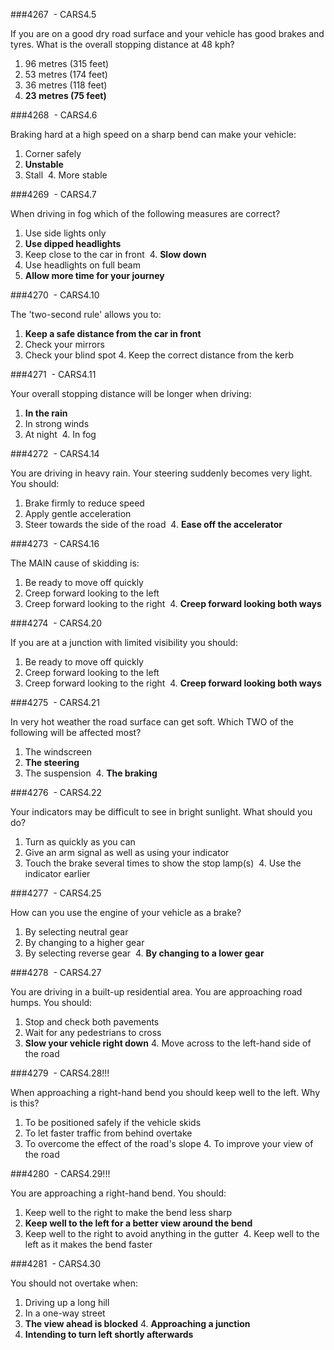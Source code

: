 ###4267  - CARS4.5

If you are on a good dry road surface and your vehicle has good brakes and tyres. What is the overall stopping distance at 48 kph? 

1. 96 metres (315 feet) 
2. 53 metres (174 feet) 
3. 36 metres (118 feet) 
4. **23 metres (75 feet)**


###4268  - CARS4.6

Braking hard at a high speed on a sharp bend can make your vehicle: 

1. Corner safely 
2. **Unstable**
3. Stall 
4. More stable 


###4269  - CARS4.7

When driving in fog which of the following measures are correct? 

1. Use side lights only 
2. **Use dipped headlights**
3. Keep close to the car in front 
4. **Slow down**
5. Use headlights on full beam 
6. **Allow more time for your journey**


###4270  - CARS4.10

The 'two-second rule' allows you to: 

1. **Keep a safe distance from the car in front**
2. Check your mirrors 
3. Check your blind spot
4. Keep the correct distance from the kerb 


###4271  - CARS4.11

Your overall stopping distance will be longer when driving: 

1. **In the rain**
2. In strong winds 
3. At night 
4. In fog 


###4272  - CARS4.14

You are driving in heavy rain. Your steering suddenly becomes very 
light. You should: 

1. Brake firmly to reduce speed 
2. Apply gentle acceleration
3. Steer towards the side of the road 
4. **Ease off the accelerator**


###4273  - CARS4.16

The MAIN cause of skidding is: 

1. Be ready to move off quickly 
2. Creep forward looking to the left 
3. Creep forward looking to the right 
4. **Creep forward looking both ways**


###4274  - CARS4.20

If you are at a junction with limited visibility you should: 

1. Be ready to move off quickly 
2. Creep forward looking to the left 
3. Creep forward looking to the right 
4. **Creep forward looking both ways**


###4275  - CARS4.21

In very hot weather the road surface can get soft. Which TWO of the following will be affected most? 

1. The windscreen 
2. **The steering** 
3. The suspension 
4. **The braking** 


###4276  - CARS4.22

Your indicators may be difficult to see in bright sunlight. What should you do? 

1. Turn as quickly as you can
2. Give an arm signal as well as using your indicator 
3. Touch the brake several times to show the stop lamp(s) 
4. Use the indicator earlier 


###4277  - CARS4.25

How can you use the engine of your vehicle as a brake? 

1. By selecting neutral gear 
2. By changing to a higher gear 
3. By selecting reverse gear 
4. **By changing to a lower gear**


###4278  - CARS4.27

You are driving in a built-up residential area. You are approaching road humps. You should: 

1. Stop and check both pavements
2. Wait for any pedestrians to cross
3. **Slow your vehicle right down**
4. Move across to the left-hand side of the road


###4279  - CARS4.28!!!

When approaching a right-hand bend you should keep well to the 
left. Why is this? 

1. To be positioned safely if the vehicle skids
2. To let faster traffic from behind overtake
3. To overcome the effect of the road's slope
4. To improve your view of the road


###4280  - CARS4.29!!!

You are approaching a right-hand bend. You should: 

1. Keep well to the right to make the bend less sharp 
2. **Keep well to the left for a better view around the bend** 
3. Keep well to the right to avoid anything in the gutter 
4. Keep well to the left as it makes the bend faster 


###4281  - CARS4.30

You should not overtake when: 

1. Driving up a long hill 
2. In a one-way street 
3. **The view ahead is blocked**
4. **Approaching a junction** 
5. **Intending to turn left shortly afterwards** 
